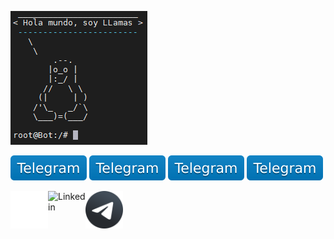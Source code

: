 ![Tux](./img/tux.PNG)

[![Linkedin](./img/Telegram.svg)](https://llamasdev.github.io/)
[![Blog](./img/Telegram.svg)](https://www.linkedin.com/in/llamasdev/)
[![Twitter](./img/Telegram.svg)](https://t.me/Fib0nacci)
[![Email](./img/Telegram.svg)](mailto:jmfllamas@gmail.com)

<a href="https://llamasdev.github.io/"><img align="left" alt="Linkedin" width="60px" src="./img/web.png" /></a>
<a href="https://www.linkedin.com/in/llamasdev/"><img align="left" alt="Linkedin" width="60px" src="./img/linkedin.ico" /></a>
<a href="https://t.me/Fib0nacci"><img align="left" alt="Telegram" width="60px" src="./img/telegram.png" /></a>
